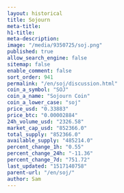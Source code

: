 ```yaml
---
layout: historical
title: Sojourn
meta-title: 
h1-title: 
meta-description: 
image: "/media/9350725/soj.png"
published: true
allow_search_engine: false
sitemap: false
enable_comment: false
sort_order: 941
permalink: "/en/soj/discussion.html"
coin_a_symbol: "SOJ"
coin_a_name: "Sojourn Coin"
coin_a_lower_case: "soj"
price_usd: "0.33883"
price_btc: "0.00002884"
24h_volume_usd: "2326.58"
market_cap_usd: "852366.0"
total_supply: "852366.0"
available_supply: "485214.0"
percent_change_1h: "0.55"
percent_change_24h: "-11.36"
percent_change_7d: "751.72"
last_updated: "1517140758"
parent-url: "/en/soj/"
author: Sam
---
```



